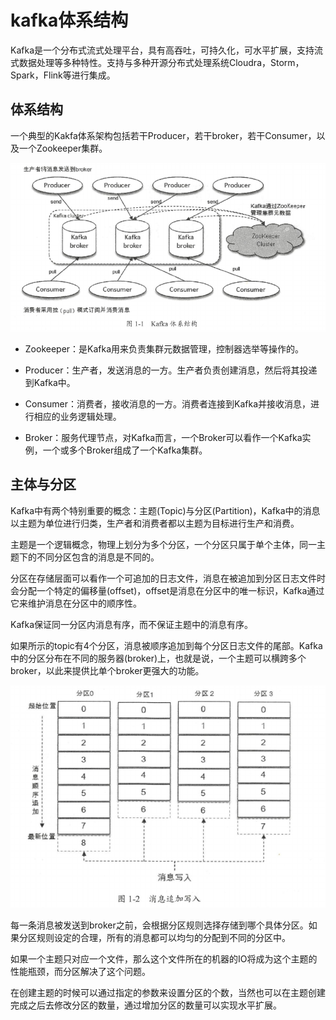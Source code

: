 # kafka体系结构

Kafka是一个分布式流式处理平台，具有高吞吐，可持久化，可水平扩展，支持流式数据处理等多种特性。支持与多种开源分布式处理系统Cloudra，Storm，Spark，Flink等进行集成。

## 体系结构

一个典型的Kakfa体系架构包括若干Producer，若干broker，若干Consumer，以及一个Zookeeper集群。

![](../assets/3bdb3cfea6f3cb27287ad4734e149ca2_1.png)

- Zookeeper：是Kafka用来负责集群元数据管理，控制器选举等操作的。

- Producer：生产者，发送消息的一方。生产者负责创建消息，然后将其投递到Kafka中。

- Consumer：消费者，接收消息的一方。消费者连接到Kafka并接收消息，进行相应的业务逻辑处理。

- Broker：服务代理节点，对Kafka而言，一个Broker可以看作一个Kafka实例，一个或多个Broker组成了一个Kafka集群。

## 主体与分区

Kafka中有两个特别重要的概念：主题(Topic)与分区(Partition)，Kafka中的消息以主题为单位进行归类，生产者和消费者都以主题为目标进行生产和消费。

主题是一个逻辑概念，物理上划分为多个分区，一个分区只属于单个主体，同一主题下的不同分区包含的消息是不同的。

分区在存储层面可以看作一个可追加的日志文件，消息在被追加到分区日志文件时会分配一个特定的偏移量(offset)，offset是消息在分区中的唯一标识，Kafka通过它来维护消息在分区中的顺序性。

Kafka保证同一分区内消息有序，而不保证主题中的消息有序。

如果所示的topic有4个分区，消息被顺序追加到每个分区日志文件的尾部。Kafka中的分区分布在不同的服务器(broker)上，也就是说，一个主题可以横跨多个broker，以此来提供比单个broker更强大的功能。

![](../assets/3bdb3cfea6f3cb27287ad4734e149ca2_2.png)

每一条消息被发送到broker之前，会根据分区规则选择存储到哪个具体分区。如果分区规则设定的合理，所有的消息都可以均匀的分配到不同的分区中。

如果一个主题只对应一个文件，那么这个文件所在的机器的IO将成为这个主题的性能瓶颈，而分区解决了这个问题。

在创建主题的时候可以通过指定的参数来设置分区的个数，当然也可以在主题创建完成之后去修改分区的数量，通过增加分区的数量可以实现水平扩展。



